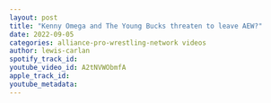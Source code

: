 ```yaml
---
layout: post
title: "Kenny Omega and The Young Bucks threaten to leave AEW?"
date: 2022-09-05
categories: alliance-pro-wrestling-network videos
author: lewis-carlan
spotify_track_id: 
youtube_video_id: A2tNVWObmfA
apple_track_id: 
youtube_metadata: 
---
```

